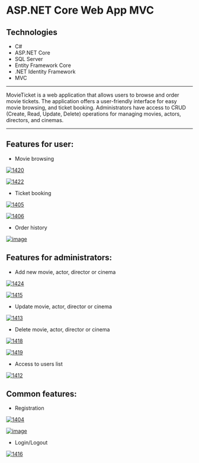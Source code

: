 # ASP.NET Core Web App MVC

## Technologies
+ C#
+ ASP.NET Core
+ SQL Server
+ Entity Framework Core
+ .NET Identity Framework
+ MVC
______
MovieTicket is a web application that allows users to browse and order movie tickets. The application offers a user-friendly interface for easy movie browsing, and ticket booking.
Administrators have access to CRUD (Create, Read, Update, Delete) operations for managing movies, actors, directors, and cinemas.

---


## Features for user:

+ Movie browsing

<a href="https://ibb.co/PFx1yRx"><img src="https://i.ibb.co/ZGdcr3d/1420.png" alt="1420" border="0"></a>

<a href="https://ibb.co/QD6DmCR"><img src="https://i.ibb.co/vXJXzQG/1422.png" alt="1422" border="0"></a>


+ Ticket booking

<a href="https://ibb.co/n1bBwSm"><img src="https://i.ibb.co/wQR7d1g/1405.png" alt="1405" border="0"></a>

<a href="https://ibb.co/VTrnwpn"><img src="https://i.ibb.co/6FV9XJ9/1406.png" alt="1406" border="0"></a>

+ Order history 

<a href="https://ibb.co/BV0Z71h"><img src="https://i.ibb.co/d0823hN/image.png" alt="image" border="0"></a>

## Features for administrators:

+ Add new movie, actor, director or cinema

<a href="https://ibb.co/fGZ2Zjw"><img src="https://i.ibb.co/rfqmqDr/1424.png" alt="1424" border="0"></a>

<a href="https://ibb.co/nbTCCrn"><img src="https://i.ibb.co/wRTssyw/1415.png" alt="1415" border="0"></a>

+ Update movie, actor, director or cinema

<a href="https://ibb.co/VNqpMtG"><img src="https://i.ibb.co/xs78zDb/1413.png" alt="1413" border="0"></a>

+ Delete movie, actor, director or cinema

<a href="https://ibb.co/dkYZ8fm"><img src="https://i.ibb.co/2c4JGFZ/1418.png" alt="1418" border="0"></a>

<a href="https://ibb.co/545XZnG"><img src="https://i.ibb.co/YQt4gyP/1419.png" alt="1419" border="0"></a>

+ Access to users list

<a href="https://ibb.co/16Q4qN3"><img src="https://i.ibb.co/k1BP8Tp/1412.png" alt="1412" border="0"></a>

## Common features:

+ Registration

<a href="https://ibb.co/5sc4k1f"><img src="https://i.ibb.co/1R2QM0w/1404.png" alt="1404" border="0"></a>

<a href="https://ibb.co/rc7LbTN"><img src="https://i.ibb.co/RBvMhZd/image.png" alt="image" border="0"></a>

+ Login/Logout

<a href="https://ibb.co/Yhj8hm0"><img src="https://i.ibb.co/fH0tHfD/1416.png" alt="1416" border="0"></a>
